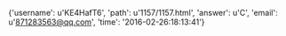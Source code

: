 {'username': u'KE4HafT6', 'path': u'1157/1157.html', 'answer': u'C', 'email': u'871283563@qq.com', 'time': '2016-02-26:18:13:41'}